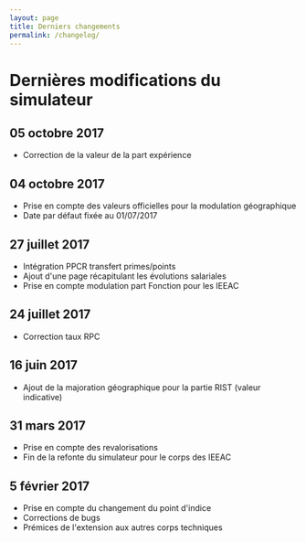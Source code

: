 ```yaml
---
layout: page
title: Derniers changements
permalink: /changelog/
---
```



# Dernières modifications du simulateur

## 05 octobre 2017

* Correction de la valeur de la part expérience

## 04 octobre 2017

* Prise en compte des valeurs officielles pour la modulation géographique
* Date par défaut fixée au 01/07/2017

## 27 juillet 2017

* Intégration PPCR transfert primes/points
* Ajout d'une page récapitulant les évolutions salariales
* Prise en compte modulation part Fonction pour les IEEAC

## 24 juillet 2017

* Correction taux RPC

## 16 juin 2017

* Ajout de la majoration géographique pour la partie RIST (valeur indicative)

## 31 mars 2017

* Prise en compte des revalorisations
* Fin de la refonte du simulateur pour le corps des IEEAC

## 5 février 2017

* Prise en compte du changement du point d'indice
* Corrections de bugs
* Prémices de l'extension aux autres corps techniques